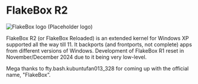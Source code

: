 # FlakeBox R2
![FlakeBox logo](https://github.com/user-attachments/assets/72a281ab-15be-4baa-965d-d30afd8f5037)
(Placeholder logo)

FlakeBox R2 (or FlakeBox Reloaded) is an extended kernel for Windows XP supported all the way till 11. It backports (and frontports, not complete) apps from different versions of Windows. Development of FlakeBox R1 reset in November/December 2024 due to it being very low-level.

Mega thanks to fty.bash.kubuntufan013_328 for coming up with the official name, "FlakeBox”.
